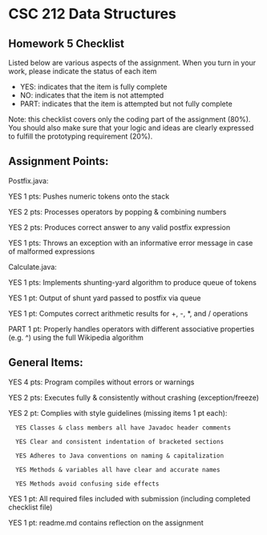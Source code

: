 # CSC 212 Data Structures
## Homework 5 Checklist

Listed below are various aspects of the assignment.  When you turn in
your work, please indicate the status of each item

- YES: indicates that the item is fully complete
- NO: indicates that the item is not attempted
- PART: indicates that the item is attempted but not fully complete

Note: this checklist covers only the coding part of the assignment (80%).
You should also make sure that your logic and ideas are clearly expressed to fulfill the prototyping requirement (20%).

## Assignment Points:

Postfix.java:

YES 1 pts: Pushes numeric tokens onto the stack

YES 2 pts: Processes operators by popping & combining numbers

YES 2 pts: Produces correct answer to any valid postfix expression

YES 1 pts: Throws an exception with an informative error message in case of malformed expressions


Calculate.java:

YES 1 pts: Implements shunting-yard algorithm to produce queue of tokens

YES 1 pt: Output of shunt yard passed to postfix via queue

YES 1 pt: Computes correct arithmetic results for +, -, *, and / operations

PART 1 pt: Properly handles operators with different associative properties (e.g. ^) using the full Wikipedia algorithm



## General Items:

YES 4 pts: Program compiles without errors or warnings

YES 2 pts: Executes fully & consistently without crashing (exception/freeze)

YES 2 pt: Complies with style guidelines (missing items 1 pt each):

      YES Classes & class members all have Javadoc header comments

      YES Clear and consistent indentation of bracketed sections

      YES Adheres to Java conventions on naming & capitalization

      YES Methods & variables all have clear and accurate names

      YES Methods avoid confusing side effects

YES 1 pt: All required files included with submission (including completed checklist file)

YES 1 pt: readme.md contains reflection on the assignment